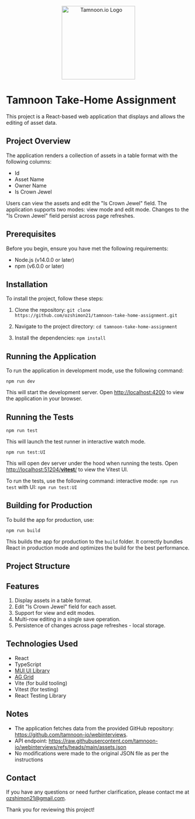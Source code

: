<p align="center">
   <a href="http://nestjs.com/" target="blank"><img src="https://github.com/user-attachments/assets/573f1a2b-9f5f-4f30-b516-faeb446dd9c4" width="200" alt="Tamnoon.io Logo" /></a>
</p>

# Tamnoon Take-Home Assignment

This project is a React-based web application that displays and allows the editing of asset data.

## Project Overview

The application renders a collection of assets in a table format with the following columns:

- Id
- Asset Name
- Owner Name
- Is Crown Jewel

Users can view the assets and edit the "Is Crown Jewel" field. The application supports two modes: view mode and edit mode. Changes to the "Is Crown Jewel" field persist across page refreshes.

## Prerequisites

Before you begin, ensure you have met the following requirements:

- Node.js (v14.0.0 or later)
- npm (v6.0.0 or later)

## Installation

To install the project, follow these steps:

1. Clone the repository:
   `git clone https://github.com/ozshimon21/tamnoon-take-home-assignment.git`

2. Navigate to the project directory:
   `cd tamnoon-take-home-assignment`

3. Install the dependencies:
   `npm install`

## Running the Application

To run the application in development mode, use the following command:

`npm run dev`

This will start the development server. Open [http://localhost:4200](http://localhost:4200) to view the application in your browser.

## Running the Tests

`npm run test`

This will launch the test runner in interactive watch mode.

`npm run test:UI`

This will open dev server under the hood when running the tests. Open [http://localhost:51204/**vitest**/](http://localhost:51204/__vitest__/) to view the Vitest UI.

To run the tests, use the following command:
interactive mode: `npm run test`
with UI: `npm run test:UI`

## Building for Production

To build the app for production, use:

`npm run build`

This builds the app for production to the `build` folder. It correctly bundles React in production mode and optimizes the build for the best performance.

## Project Structure

## Features

1. Display assets in a table format.
2. Edit "Is Crown Jewel" field for each asset.
3. Support for view and edit modes.
4. Multi-row editing in a single save operation.
5. Persistence of changes across page refreshes - local storage.

## Technologies Used

- React
- TypeScript
- [MUI UI Library](https://mui.com/)
- [AG Grid](https://www.ag-grid.com/react-data-grid/getting-started/)
- Vite (for build tooling)
- Vitest (for testing)
- React Testing Library

## Notes

- The application fetches data from the provided GitHub repository: https://github.com/tamnoon-io/webinterviews.
- API endpoint: https://raw.githubusercontent.com/tamnoon-io/webinterviews/refs/heads/main/assets.json
- No modifications were made to the original JSON file as per the instructions

## Contact

If you have any questions or need further clarification, please contact me at [ozshimon21@gmail.com](ozshimon21@gmail.com).

Thank you for reviewing this project!
